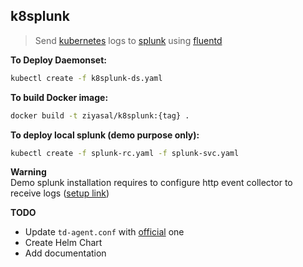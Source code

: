 
k8splunk
----------------------------------------------
> Send [kubernetes](https://github.com/kubernetes/kubernetes) logs to [splunk](https://github.com/splunk) using [fluentd](https://github.com/fluent/fluentd)

**To Deploy Daemonset:**
```sh
kubectl create -f k8splunk-ds.yaml
```

**To build Docker image:**
```sh
docker build -t ziyasal/k8splunk:{tag} .
```

**To deploy local splunk (demo purpose only):**

```sh
kubectl create -f splunk-rc.yaml -f splunk-svc.yaml
```

**Warning**  
Demo splunk installation requires to configure http event collector to receive logs ([setup link](http://docs.splunk.com/Documentation/Splunk/latest/Data/UsetheHTTPEventCollector))

**TODO**
- Update `td-agent.conf` with [official](https://github.com/kubernetes/kubernetes/blob/master/cluster/addons/fluentd-elasticsearch/fluentd-es-image/td-agent.conf) one
- Create Helm Chart
- Add documentation
